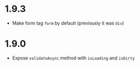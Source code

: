 # 1.9.3
- Make form tag `form` by default (previously it was `div`)

# 1.9.0
- Expose `validateAsync` method with `isLoading` and `isDirty`